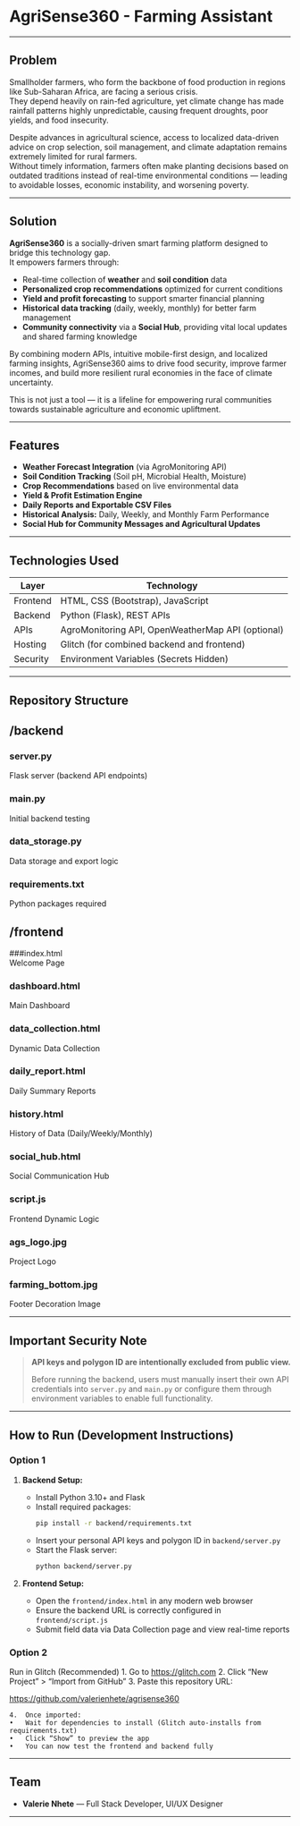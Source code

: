 # AgriSense360 - Farming Assistant

---

## Problem

Smallholder farmers, who form the backbone of food production in regions like Sub-Saharan Africa, are facing a serious crisis.  
They depend heavily on rain-fed agriculture, yet climate change has made rainfall patterns highly unpredictable, causing frequent droughts, poor yields, and food insecurity.

Despite advances in agricultural science, access to localized data-driven advice on crop selection, soil management, and climate adaptation remains extremely limited for rural farmers.  
Without timely information, farmers often make planting decisions based on outdated traditions instead of real-time environmental conditions — leading to avoidable losses, economic instability, and worsening poverty.

---

## Solution

**AgriSense360** is a socially-driven smart farming platform designed to bridge this technology gap.  
It empowers farmers through:

- Real-time collection of **weather** and **soil condition** data
- **Personalized crop recommendations** optimized for current conditions
- **Yield and profit forecasting** to support smarter financial planning
- **Historical data tracking** (daily, weekly, monthly) for better farm management
- **Community connectivity** via a **Social Hub**, providing vital local updates and shared farming knowledge

By combining modern APIs, intuitive mobile-first design, and localized farming insights, AgriSense360 aims to drive food security, improve farmer incomes, and build more resilient rural economies in the face of climate uncertainty.

This is not just a tool — it is a lifeline for empowering rural communities towards sustainable agriculture and economic upliftment.

---

## Features

- **Weather Forecast Integration** (via AgroMonitoring API)
- **Soil Condition Tracking** (Soil pH, Microbial Health, Moisture)
- **Crop Recommendations** based on live environmental data
- **Yield & Profit Estimation Engine**
- **Daily Reports and Exportable CSV Files**
- **Historical Analysis:** Daily, Weekly, and Monthly Farm Performance
- **Social Hub for Community Messages and Agricultural Updates**

---

## Technologies Used

| Layer | Technology |
|------|------------|
| Frontend | HTML, CSS (Bootstrap), JavaScript |
| Backend | Python (Flask), REST APIs |
| APIs | AgroMonitoring API, OpenWeatherMap API (optional) |
| Hosting | Glitch (for combined backend and frontend) |
| Security | Environment Variables (Secrets Hidden) |

---

## Repository Structure

## /backend
### server.py         
Flask server (backend API endpoints)
### main.py            
Initial backend testing
### data_storage.py   
Data storage and export logic
### requirements.txt   
Python packages required

## /frontend
###index.html         
Welcome Page
### dashboard.html     
Main Dashboard
### data_collection.html 
Dynamic Data Collection
### daily_report.html  
Daily Summary Reports
### history.html       
History of Data (Daily/Weekly/Monthly)
### social_hub.html    
Social Communication Hub
### script.js          
Frontend Dynamic Logic
### ags_logo.jpg       
Project Logo
### farming_bottom.jpg 
Footer Decoration Image

---

## Important Security Note

> **API keys and polygon ID are intentionally excluded from public view.**  
> 
> Before running the backend, users must manually insert their own API credentials into `server.py` and `main.py` or configure them through environment variables to enable full functionality.

---

## How to Run (Development Instructions)

### Option 1

1. **Backend Setup:**
    - Install Python 3.10+ and Flask
    - Install required packages:
      ```bash
      pip install -r backend/requirements.txt
      ```
    - Insert your personal API keys and polygon ID in `backend/server.py`
    - Start the Flask server:
      ```bash
      python backend/server.py
      ```

2. **Frontend Setup:**
    - Open the `frontend/index.html` in any modern web browser
    - Ensure the backend URL is correctly configured in `frontend/script.js`
    - Submit field data via Data Collection page and view real-time reports

### Option 2

Run in Glitch (Recommended)
	1.	Go to https://glitch.com
	2.	Click “New Project” > “Import from GitHub”
	3.	Paste this repository URL:

https://github.com/valerienhete/agrisense360

	4.	Once imported:
	•	Wait for dependencies to install (Glitch auto-installs from requirements.txt)
	•	Click “Show” to preview the app
	•	You can now test the frontend and backend fully

---

## Team

- **Valerie Nhete** — Full Stack Developer, UI/UX Designer

---


